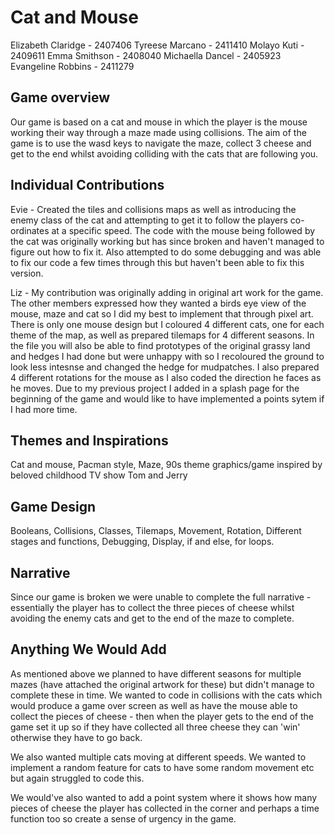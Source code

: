 # Cat and Mouse 

Elizabeth Claridge - 2407406
Tyreese Marcano - 2411410
Molayo Kuti - 2409611
Emma Smithson - 2408040
Michaella Dancel - 2405923
Evangeline Robbins - 2411279 

## Game overview

Our game is based on a cat and mouse in which the player is the mouse working their way through a maze made using collisions. The aim of the game is to use the wasd keys to navigate the maze, collect 3 cheese and get to the end whilst avoiding colliding with the cats that are following you.

## Individual Contributions

Evie - Created the tiles and collisions maps as well as introducing the enemy class of the cat and attempting to get it to follow the players co-ordinates at a specific speed. The code with the mouse being followed by the cat was originally working but has since broken and haven't managed to figure out how to fix it. Also attempted to do some debugging and was able to fix our code a few times through this but haven't been able to fix this version.

Liz - My contribution was originally adding in original art work for the game. The other members expressed how they wanted a birds eye view of the mouse, maze and cat so I did my best to implement that through pixel art. There is only one mouse design but I coloured 4 different cats, one for each theme of the map, as well as prepared tilemaps for 4 different seasons. In the file you will also be able to find prototypes of the original grassy land and hedges I had done but were unhappy with so I recoloured the ground to look less intesnse and changed the hedge for mudpatches. I also prepared 4 different rotations for the mouse as I also coded the direction he faces as he moves. Due to my previous project I added in a splash page for the beginning of the game and would like to have implemented a points sytem if I had more time. 

## Themes and Inspirations

Cat and mouse, Pacman style, Maze, 90s theme graphics/game inspired by beloved childhood TV show Tom and Jerry

## Game Design

Booleans, Collisions, Classes, Tilemaps, Movement, Rotation, Different stages and functions, Debugging, Display, if and else, for loops.

## Narrative

Since our game is broken we were unable to complete the full narrative - essentially the player has to collect the three pieces of cheese whilst avoiding the enemy cats and get to the end of the maze to complete.

## Anything We Would Add

As mentioned above we planned to have different seasons for multiple mazes (have attached the original artwork for these) but didn't manage to complete these in time. We wanted to code in collisions with the cats which would produce a game over screen as well as have the mouse able to collect the pieces of cheese - then when the player gets to the end of the game set it up so if they have collected all three cheese they can 'win' otherwise they have to go back. 

We also wanted multiple cats moving at different speeds. We wanted to implement a random feature for cats to have some random movement etc but again struggled to code this. 

We would've also wanted to add a point system where it shows how many pieces of cheese the player has collected in the corner and perhaps a time function too so create a sense of urgency in the game. 





